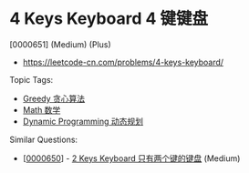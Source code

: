 # 4 Keys Keyboard 4 键键盘

[0000651] (Medium) (Plus)

- https://leetcode-cn.com/problems/4-keys-keyboard/

Topic Tags:

- [Greedy 贪心算法](https://leetcode-cn.com/tag/greedy/)
- [Math 数学](https://leetcode-cn.com/tag/math/)
- [Dynamic Programming 动态规划](https://leetcode-cn.com/tag/dynamic-programming/)

Similar Questions:

- [[0000650](https://leetcode-cn.com/problems/2-keys-keyboard/)] - [2 Keys Keyboard 只有两个键的键盘](./0000650.2-keys-keyboard.md) (Medium)
